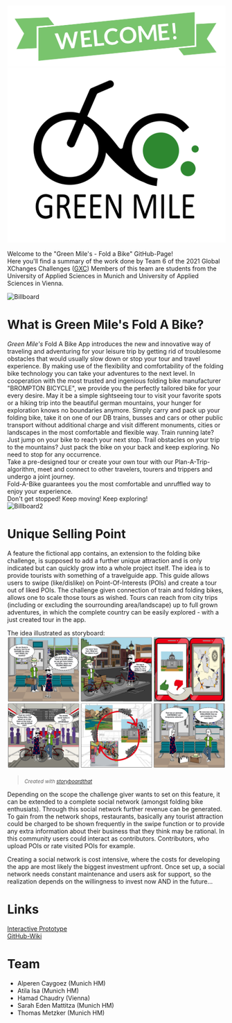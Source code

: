 ![Welcome](https://github.com/gxc-challenge-winter21/the-green-mile/blob/main/Welcome.png)
![Logo](https://github.com/gxc-challenge-winter21/the-green-mile/blob/main/Logo_weiß.jpg)

Welcome to the "Green Mile's - Fold a Bike" GitHub-Page!  
Here you'll find a summary of the work done by Team 6 of the 2021 Global XChanges Challenges ([GXC](https://www.hm.edu/en/international/projects_1/gxc/index.en.html))
Members of this team are students from the University of Applied Sciences in Munich and University of Applied Sciences in Vienna.  

![Billboard](https://github.com/gxc-challenge-winter21/the-green-mile/blob/main/FAB1-2.jpg)  
# What is Green Mile's Fold A Bike?
*Green Mile's* Fold A Bike App introduces the new and innovative way of traveling and adventuring for your leisure trip by getting rid of troublesome obstacles that would usually slow down or stop your tour and travel experience. By making use of the flexibility and comfortability of the folding bike technology you can take your adventures to the next level. 
In cooperation with the most trusted and ingenious folding bike manufacturer "BROMPTON BICYCLE", we provide you the perfectly tailored bike for your every desire. May it be a simple sightseeing tour to visit your favorite spots or a hiking trip into the beautiful german mountains, your hunger for exploration knows no boundaries anymore. Simply carry and pack up your folding bike, take it on one of our DB trains, busses and cars or other public transport without additional charge and visit different monuments, cities or landscapes in the most comfortable and flexible way. Train running late? Just jump on your bike to reach your next stop. Trail obstacles on your trip to the mountains? Just pack the bike on your back and keep exploring. No need to stop for any occurrence.  
Take a pre-designed tour or create your own tour with our Plan-A-Trip-algorithm, meet and connect to other travelers, tourers and trippers and undergo a joint journey.  
Fold-A-Bike guarantees you the most comfortable and unruffled way to enjoy your experience.  
Don't get stopped! Keep moving! Keep exploring!  
![Billboard2](https://github.com/gxc-challenge-winter21/the-green-mile/blob/main/FAB2.jpg)

# Unique Selling Point
A feature the fictional app contains, an extension to the folding bike challenge, is supposed to add a further unique attraction and is only indicated but can quickly grow into a whole project itself. The idea is to provide tourists with something of a travelguide app. This guide allows users to swipe (like/dislike) on Point-Of-Interests (POIs) and create a tour out of liked POIs. The challenge given connection of train and folding bikes, allows one to scale those tours as wished. Tours can reach from city trips (including or excluding the sourrounding area/landscape) up to full grown adventures, in which the complete country can be easily explored - with a just created tour in the app.  

The idea illustrated as storyboard: 
![Story of a tourist](https://raw.githubusercontent.com/gxc-challenge-winter21/the-green-mile/main/StoryBoard/Story_of_a_tourist.png?token=AO5K3FPDO3YHEBQLHPKRFWTBV533C)
><sub>_Created with [storyboardthat](https://www.storyboardthat.com/)_</sub>


Depending on the scope the challenge giver wants to set on this feature, it can be extended to a complete social network (amongst folding bike enthusiats). Through this social network further revenue can be generated.  To gain from the network shops, restaurants, basically any tourist attraction could be charged to be shown frequently in the swipe function or to provide any extra information about their business that they think may be rational. In this community users could interact as contributors. Contributors, who upload POIs or rate visited POIs for example.

Creating a social network is cost intensive, where the costs for developing the app are most likely the biggest investment upfront. Once set up, a social network needs constant maintenance and users ask for support, so the realization depends on the willingness to invest now AND in the future...  

# Links
[Interactive Prototype](https://github.com/gxc-challenge-winter21/the-green-mile/wiki/Prototype#prototype-of-prototype)  
[GitHub-Wiki](https://github.com/gxc-challenge-winter21/the-green-mile/wiki)

# Team
* Alperen Caygoez (Munich HM)
* Atila Isa (Munich HM) 
* Hamad Chaudry (Vienna)
* Sarah Eden Mattitza (Munich HM)
* Thomas Metzker (Munich HM)
